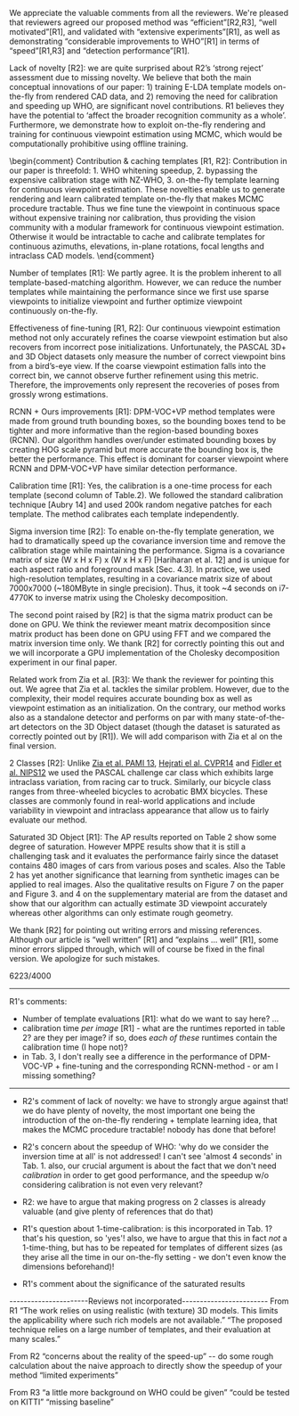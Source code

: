 We appreciate the valuable comments from all the reviewers. We're pleased that reviewers agreed our proposed method was “efficient”[R2,R3],  “well motivated”[R1], and validated with “extensive experiments”[R1], as well as demonstrating “considerable improvements to WHO”[R1] in terms of “speed”[R1,R3] and “detection performance”[R1].

Lack of novelty [R2]: we are quite surprised about R2’s ‘strong reject’ assessment due to missing novelty. We believe that both the main conceptual innovations of our paper: 1) training E-LDA template models on-the-fly from rendered CAD data, and 2) removing the need for calibration and speeding up WHO, are significant novel contributions. R1 believes they have the potential to ‘affect the broader recognition community as a whole’. Furthermore, we demonstrate how to exploit on-the-fly rendering and training for continuous viewpoint estimation using MCMC, which would be computationally prohibitive using offline training.

\begin{comment}
Contribution & caching templates [R1, R2]: Contribution in our paper is threefold: 1. WHO whitening speedup, 2. bypassing the expensive calibration stage with NZ-WHO, 3. on-the-fly template learning for continuous viewpoint estimation. These novelties enable us to generate rendering and learn calibrated template on-the-fly that makes MCMC procedure tractable. Thus we fine tune the viewpoint in continuous space without expensive training nor calibration, thus providing the vision community with a modular framework for continuous viewpoint estimation. Otherwise it would be intractable to cache and calibrate templates for continuous azimuths, elevations, in-plane rotations, focal lengths and intraclass CAD models.
\end{comment}

Number of templates [R1]: We partly agree. It is the problem inherent to all template-based-matching algorithm. However, we can reduce the number templates while maintaining the performance since we first use sparse viewpoints to initialize viewpoint and further optimize viewpoint continuously on-the-fly.

Effectiveness of fine-tuning [R1, R2]: Our continuous viewpoint estimation method not only accurately refines the coarse viewpoint estimation but also recovers from incorrect pose initializations. Unfortunately, the PASCAL 3D+ and 3D Object datasets only measure the number of correct viewpoint bins from a bird’s-eye view. If the coarse viewpoint estimation falls into the correct bin, we cannot observe further refinement using this metric. Therefore, the improvements only represent the recoveries of poses from grossly wrong estimations.

RCNN + Ours improvements [R1]: DPM-VOC+VP method templates were made from ground truth bounding boxes, so the bounding boxes tend to be tighter and more informative than the region-based bounding boxes (RCNN). Our algorithm handles over/under estimated bounding boxes by creating HOG scale pyramid but more accurate the bounding box is, the better the performance. This effect is dominant for coarser viewpoint where RCNN and DPM-VOC+VP have similar detection performance.

Calibration time [R1]: Yes, the calibration is a one-time process for each template (second column of Table.2). We followed the standard calibration technique [Aubry 14] and used 200k random negative patches for each template. The method calibrates each template independently.

Sigma inversion time [R2]: To enable on-the-fly template generation, we had to dramatically speed up the covariance inversion time and remove the calibration stage while maintaining the performance. Sigma is a covariance matrix of size (W x H x F) x (W x H x F) [Hariharan et al. 12] and is unique for each aspect ratio and foreground mask [Sec. 4.3]. In practice, we used high-resolution templates, resulting in a covariance matrix size of about 7000x7000 (~180MByte in single precision). Thus, it took ~4 seconds on i7-4770K to inverse matrix using the Cholesky decomposition.

The second point raised by [R2] is that the sigma matrix product can be done on GPU. We think the reviewer meant matrix decomposition since matrix product has been done on GPU using FFT and we compared the matrix inversion time only. We thank [R2] for correctly pointing this out and we will incorporate a GPU implementation of the Cholesky decomposition experiment in our final paper.

Related work from Zia et al. [R3]: We thank the reviewer for pointing this out. We agree that Zia et al. tackles the similar problem. However, due to the complexity, their model requires accurate bounding box as well as viewpoint estimation as an initialization. On the contrary, our method works also as a standalone detector and performs on par with many state-of-the-art detectors on the 3D Object dataset (though the dataset is saturated as correctly pointed out by [R1]). We will add comparison with Zia et al on the final version.

2 Classes [R2]: Unlike [Zia et al. PAMI 13](car,bike), [Hejrati el al. CVPR14](car) and [Fidler et al. NIPS12](car,box) we used the PASCAL challenge car class which exhibits large intraclass variation, from racing car to truck. Similarly, our bicycle class ranges from three-wheeled bicycles to acrobatic BMX bicycles. These classes are commonly found in real-world applications and include variability in viewpoint and intraclass appearance that allow us to fairly evaluate our method.

Saturated 3D Object [R1]: The AP results reported on Table 2 show some degree of saturation. However MPPE results show that it is still a challenging task and it evaluates the performance fairly since the dataset contains 480 images of cars from various poses and scales. Also the Table 2 has yet another significance that learning from synthetic images can be applied to real images. Also the qualitative results on Figure 7 on the paper and Figure 3. and 4 on the supplementary material are from the dataset and show that our algorithm can actually estimate 3D viewpoint accurately whereas other algorithms can only estimate rough geometry.

We thank [R2] for pointing out writing errors and missing references. Although our article is “well written” [R1] and “explains ... well” [R1], some minor errors slipped through, which will of course be fixed in the final version. We apologize for such mistakes.

6223/4000

-------------------------------------------------------------------------

R1's comments:
* Number of template evaluations [R1]: what do we want to say here? ...
* calibration time _per image_  [R1] - what are the runtimes reported in table 2? are they per image? if so, does _each of these_ runtimes contain the calibration time (I hope not)?
* in Tab. 3, I don't really see a difference in the performance of DPM-VOC-VP + fine-tuning and the corresponding RCNN-method - or am I missing something?

-------------------------------------------------------------------------

- R2's comment of lack of novelty: we have to strongly argue against that! we do have plenty of novelty, the most important one being the introduction of the on-the-fly rendering + template learning idea, that makes the MCMC procedure tractable! nobody has done that before!

- R2's concern about the speedup of WHO: 'why do we consider the inversion time at all' is not addressed! I can't see 'almost 4 seconds' in Tab. 1. also, our crucial argument is about the fact that we don't need _calibration_ in order to get good performance, and the speedup w/o considering calibration is not even very relevant?

- R2: we have to argue that making progress on 2 classes is already valuable (and give plenty of references that do that)

- R1's question about 1-time-calibration: is this incorporated in Tab. 1?
that's his question, so 'yes'! also, we have to argue that this in fact _not_ a 1-time-thing, but has to be repeated for templates of different sizes (as they arise all the time in our on-the-fly setting - we don't even know the dimensions beforehand)!

- R1's comment about the significance of the saturated results

----------------------Reviews not incorporated------------------------
From R1
“The work relies on using realistic (with texture) 3D models. This limits the applicability where such rich models are not available.”
“The proposed technique relies on a large number of templates, and their evaluation at many scales.”

From R2
“concerns about the reality of the speed-up” -- do some rough calculation about the naive approach to directly show the speedup of your method
“limited experiments”

From R3
“a little more background on WHO could be given”
“could be tested on KITTI”
“missing baseline”
